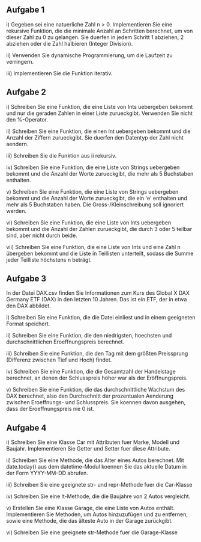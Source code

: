 ## Aufgabe 1

i) Gegeben sei eine natuerliche Zahl n > 0. Implementieren Sie eine rekursive Funktion, die die minimale Anzahl an Schritten
berechnet, um von dieser Zahl zu 0 zu gelangen. Sie duerfen in jedem Schritt 1 abziehen, 2 abziehen oder die Zahl halbieren (Integer Division).

ii) Verwenden Sie dynamische Programmierung, um die Laufzeit zu verringern.

iii) Implementieren Sie die Funktion iterativ.


## Aufgabe 2

i) Schreiben Sie eine Funktion, die eine Liste von Ints uebergeben bekommt und nur die geraden Zahlen in einer Liste zurueckgibt. Verwenden Sie nicht den %-Operator.

ii) Schreiben Sie eine Funktion, die einen Int uebergeben bekommt und die Anzahl der Ziffern zurueckgibt. Sie duerfen den Datentyp der Zahl nicht aendern.

iii) Schreiben Sie die Funktion aus ii rekursiv.

iv) Schreiben Sie eine Funktion, die eine Liste von Strings uebergeben bekommt und die Anzahl der Worte zurueckgibt, die mehr als 5 Buchstaben enthalten.

v) Schreiben Sie eine Funktion, die eine Liste von Strings uebergeben bekommt und die Anzahl der Worte zurueckgibt, die ein 'e' enthalten und mehr als 5 Buchstaben haben. Die Gross-/Kleinschreibung soll ignoriert werden.

vi) Schreiben Sie eine Funktion, die eine Liste von Ints uebergeben bekommt und die Anzahl der Zahlen zurueckgibt, die durch 3 oder 5 teilbar sind, aber nicht durch beide.

vii) Schreiben Sie eine Funktion, die eine Liste von Ints und eine Zahl n übergeben bekommt und die Liste in Teillisten unterteilt, sodass die Summe jeder Teilliste höchstens n beträgt.

## Aufgabe 3

In der Datei DAX.csv finden Sie Informationen zum Kurs des Global X DAX Germany ETF (DAX) in den letzten 10 Jahren.
Das ist ein ETF, der in etwa den DAX abbildet.

i) Schreiben Sie eine Funktion, die die Datei einliest und in einem geeigneten Format speichert.

ii) Schreiben Sie eine Funktion, die den niedrigsten, hoechsten und durchschnittlichen Eroeffnungspreis berechnet.

iii) Schreiben Sie eine Funktion, die den Tag mit dem größten Preissprung (Differenz zwischen Tief und Hoch) findet.

iv) Schreiben Sie eine Funktion, die die Gesamtzahl der Handelstage berechnet, an denen der Schlusspreis höher war als der Eröffnungspreis.

v) Schreiben Sie eine Funktion, die das durchschnittliche Wachstum des DAX berechnet, also den Durchschnitt der prozentualen Aenderung zwischen Eroeffnungs- und Schlusspreis.
Sie koennen davon ausgehen, dass der Eroeffnungspreis nie 0 ist.


## Aufgabe 4

i) Schreiben Sie eine Klasse Car mit Attributen fuer Marke, Modell und Baujahr. Implementieren Sie Getter und Setter fuer diese
Attribute.

ii) Schreiben Sie eine Methode, die das Alter eines Autos berechnet. Mit date.today() aus dem datetime-Modul koennen Sie das aktuelle Datum in der Form YYYY-MM-DD abrufen.

iii) Schreiben Sie eine geeignete str- und repr-Methode fuer die Car-Klasse

iv) Schreiben Sie eine lt-Methode, die die Baujahre von 2 Autos vergleicht.

v) Erstellen Sie eine Klasse Garage, die eine Liste von Autos enthält. Implementieren Sie Methoden, um Autos hinzuzufügen und zu entfernen, sowie eine Methode, die das älteste Auto in der Garage zurückgibt.

vi) Schreiben Sie eine geeignete str-Methode fuer die Garage-Klasse
